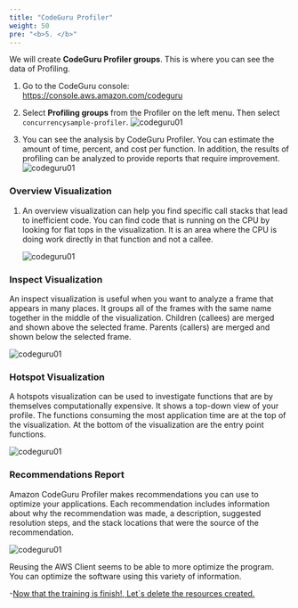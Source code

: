 ```yaml
---
title: "CodeGuru Profiler"
weight: 50
pre: "<b>5. </b>"
---
```


We will create **CodeGuru Profiler groups**. This is where you can see the data of Profiling.

1. Go to the CodeGuru console: https://console.aws.amazon.com/codeguru


2. Select **Profiling groups** from the Profiler on the left menu. Then select `concurrencysample-profiler`.
    ![codeguru01](/images/codeguru-profiler-show.png)


3. You can see the analysis by CodeGuru Profiler. You can estimate the amount of time, percent, and cost per function. In addition, the results of profiling can be analyzed to provide reports that require improvement.
    ![codeguru01](/images/codeguru-profiler-analytics.png)

### Overview Visualization

1. An overview visualization can help you find specific call stacks that lead to inefficient code. You can find code that is running on the CPU by looking for flat tops in the visualization. It is an area where the CPU is doing work directly in that function and not a callee.


   ![codeguru01](/images/codeprofiler-cpu-zoom.png)


### Inspect Visualization

An inspect visualization is useful when you want to analyze a frame that appears in many places. It groups all of the frames with the same name together in the middle of the visualization. Children (callees) are merged and shown above the selected frame. Parents (callers) are merged and shown below the selected frame.


   ![codeguru01](/images/codeprofiler-inspect.png)

### Hotspot Visualization

A hotspots visualization can be used to investigate functions that are by themselves computationally expensive. It shows a top-down view of your profile. The functions consuming the most application time are at the top of the visualization. At the bottom of the visualization are the entry point functions.

   ![codeguru01](/images/codeprofiler-hotspots.png)

### Recommendations Report

Amazon CodeGuru Profiler makes recommendations you can use to optimize your applications. Each recommendation includes information about why the recommendation was made, a description, suggested resolution steps, and the stack locations that were the source of the recommendation.

   ![codeguru01](/images/profiler-report.png)

Reusing the AWS Client seems to be able to more optimize the program.
You can optimize the software using this variety of information.

-[Now that the training is finish!, Let`s delete the resources created.](/en/cleanup)    